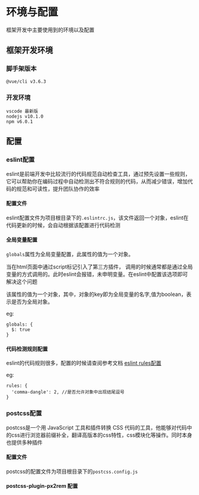 # 环境与配置
框架开发中主要使用到的环境以及配置

## 框架开发环境

### 脚手架版本
```
@vue/cli v3.6.3
```

### 开发环境
```
vscode 最新版
nodejs v10.1.0
npm v6.0.1
```


## 配置

### eslint配置
eslint是前端开发中比较流行的代码规范自动检查工具，通过预先设置一些规则，它可以帮助你在编码过程中自动检测出不符合规则的代码，从而减少错误，增加代码的规范和可读性，提升团队协作的效率

#### 配置文件
eslint配置文件为项目根目录下的`.eslintrc.js`，该文件返回一个对象，eslint在代码更新的时候，会自动根据该配置进行代码检测

#### 全局变量配置
`globals`属性为全局变量配置，此属性的值为一个对象。

当在html页面中通过script标记引入了第三方插件， 调用的时候通常都是通过全局变量的方式调用的。此时eslint会报错，未申明变量。在eslint中配置该选项即可解决这个问题

该属性的值为一个对象，其中，对象的key即为全局变量的名字,值为boolean，表示是否为全局对象。

eg:
```
globals: {
  $: true
} 
```

#### 代码检测规则配置
eslint的代码规则很多，配置的时候请查阅参考文档 [eslint rules配置](https://eslint.org/docs/rules/)

eg:
```
rules: {
  'comma-dangle': 2, //是否允许对象中出现结尾逗号
}
```

### postcss配置
postcss是一个用 JavaScript 工具和插件转换 CSS 代码的工具，他能够对代码中的css进行浏览器前缀补全，翻译高版本的css特性，css模块化等操作。同时本身也提供多种插件

#### 配置文件
postcss的配置文件为项目根目录下的`postcss.config.js`

#### postcss-plugin-px2rem 配置

